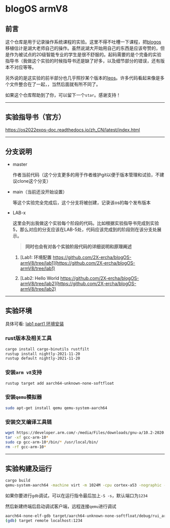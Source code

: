 # blogOS armV8

## 前言

这个仓库是用于记录操作系统课程的实验。这里不得不吐槽一下课程，把[blogos](https://github.com/phil-opp/blog_os)移植估计是湖大老师自己的操作。虽然说湖大开始用自己的东西是应该夸赞的，但是作为被试点的20级智能专业的学生是很不舒服的。起码需要的是个完备的实验指导书（我做这个实验的时候指导书还是缺了好多，以及细节部分的错误，还有版本不对应等等。

另外说的是这实验的前半部分也几乎照抄某个版本的[leos](https://github.com/lowenware/leos-kernel)。许多代码看起来像是多个文件整合在了一起，，当然后面就有所不同了。

如果这个仓库帮助到了你，可以留下一个`star`。感谢支持！

--------

## 实验指导书（官方）

https://os2022exps-doc.readthedocs.io/zh_CN/latest/index.html

--------

## 分支说明

* master

    作者当前代码（这个分支更多的用于作者维护git以便于版本管理和试验，不建议clone这个分支）

* main（当前还没开始设置）

    等这个实验完全完成后，这个分支将被创建，记录该os的每个发布版本

* LAB-x

    这里会列出我做这个实验每个阶段的代码。比如根据实验指导书完成到实验5，那么对应的分支应该在LAB-5处，代码应该完成到的阶段则在该分支处展示。
    
    > **同时也会有对各个实验阶段代码的详细说明和原理阐述**

    1. [Lab1: 环境配置 https://github.com/2X-ercha/blogOS-armV8/tree/lab1](https://github.com/2X-ercha/blogOS-armV8/tree/lab1)
    
    2. [Lab2: Hello World https://github.com/2X-ercha/blogOS-armV8/tree/lab2](https://github.com/2X-ercha/blogOS-armV8/tree/lab2)

--------

## 实验环境

具体可看: [lab1 part1 环境安装](https://github.com/2X-ercha/blogOS-armV8/tree/lab1/docs/environment)

### rust版本及相关工具

```bash
cargo install cargo-binutils rustfilt
rustup install nightly-2021-11-20
rustup default nightly-2021-11-20
```

### 安装`arm v8`支持

```bash
rustup target add aarch64-unknown-none-softfloat
```

### 安装`qemu`模拟器

```bash
sudo apt-get install qemu qemu-system-aarch64
```

### 安装交叉编译工具链

```bash
wget https://developer.arm.com/-/media/Files/downloads/gnu-a/10.2-2020.11/binrel/gcc-arm-10.2-2020.11-x86_64-aarch64-none-elf.tar.xz
tar -xf gcc-arm-10*
sudo cp gcc-arm-10*/bin/* /usr/local/bin/
rm -rf gcc-arm-10*
```

--------

## 实验构建及运行

```bash
cargo build
qemu-system-aarch64 -machine virt -m 1024M -cpu cortex-a53 -nographic -kernel target/aarch64-unknown-none-softfloat/debug/rui_armv8_os
```

如果你要进行`gdb`调试，可以在运行指令最后加上`-S -s`，默认端口为`1234`

然后新建终端后启动调试客户端，远程连接`qemu`进行调试
```bash
aarch64-none-elf-gdb target/aarch64-unknown-none-softfloat/debug/rui_armv8_os
(gdb) target remote localhost:1234
```